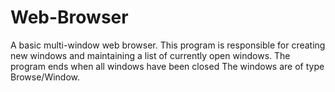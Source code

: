 # Web-Browser
A basic multi-window web browser. This program is responsible for creating new windows and maintaining a list of currently open windows. The program ends when all windows have been closed The windows are of type Browse/Window.
